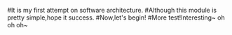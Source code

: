 #It is my first attempt on software architecture.
#Although this module is pretty simple,hope it success.
#Now,let's begin!
#More test!Interesting~
oh oh oh~

